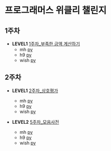 # 프로그래머스 위클리 챌린지

## 1주차

- **LEVEL1** [1주차\_부족한 금액 계산하기](https://programmers.co.kr/learn/courses/30/lessons/82612)
  - mh [py](./mh/1주차_부족한%20금액%20계산하기.py)
  - h9 [py](./h9/1주차_부족한%20금액%20계산하기.py)
  - wish [py](./wish/1주차_부족한%20금액%20계산하기.py)

## 2주차

- **LEVEL1** [2주차\_상호평가](https://programmers.co.kr/learn/courses/30/lessons/83201)
  - mh [py](./mh/2주차_상호평가.py)
  - h9 [py](./h9/2주차_상호평가.py)
  - wish [py](./wish/2주차_상호평가.py)


- **LEVEL2** [5주차\_모음사전](https://programmers.co.kr/learn/courses/30/lessons/84512)
  - mh [py](./mh/5주차_모음사전.py)
  - h9 [py](./h9/5주차_모음사전.py)
  - wish [py](./wish/5주차_모음사전.py)
